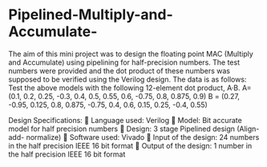 # Pipelined-Multiply-and-Accumulate-

The aim of this mini project was to design the floating point MAC (Multiply and Accumulate) using pipelining for half-precision numbers. The test numbers were provided and the dot product of these numbers was supposed to be verified using the Verilog design. The data is as follows:
      Test the above models with the following 12-element dot product, A·B.
          A= (0.1, 0.2, 0.25, -0.3, 0.4, 0.5, 0.55, 0.6, -0.75, 0.8, 0.875, 0.9)
          B = (0.27, -0.95, 0.125, 0.8, 0.875, -0.75, 0.4, 0.6, 0.15, 0.25, -0.4, 0.55)
          
Design Specifications:
 Language used: Verilog
 Model: Bit accurate model for half precision numbers
 Design: 3 stage Pipelined design (Align- add- normalize)
 Software used: Vivado
 Input of the design: 24 numbers in the half precision IEEE 16 bit format
 Output of the design: 1 number in the half precision IEEE 16 bit format


